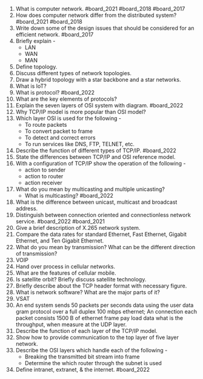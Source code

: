1. What is computer network. #board_2021 #board_2018 #board_2017 
2. How does computer network differ from the distributed system? #board_2021 #board_2018 
3. Write down some of the design issues that should be considered for an efficient network. #board_2017 
4. Briefly explain -
	- LAN
	- WAN
	- MAN
5. Define topology.
6. Discuss different types of network topologies.
7. Draw a hybrid topology with a star backbone and a star networks.
8. What is IoT?
9. What is protocol? #board_2022 
10. What are the key elements of protocols?
11. Explain the seven layers of OSI system with diagram. #board_2022 
12. Why TCP/IP model is more popular than OSI model?
13. Which layer OSI is used for the following -
	- To route packets
	- To convert packet to frame
	- To detect and correct errors
	- To run services like DNS, FTP, TELNET, etc.
14. Describe the function of different types of TCP/IP. #board_2022 
15. State the differences between TCP/IP and OSI reference model.
16. With a configuration of TCP/IP show the operation of the following -
	- action to sender
	- action to router
	- action receiver
17. What do you mean by multicasting and multiple unicasting?
	- What is multicasting? #board_2022 
18. What is the difference between unicast, multicast and broadcast address.
19. Distinguish between connection oriented and connectionless network service. #board_2022 #board_2021 
20. Give a brief description of X.265 network system.
21. Compare the data rates for standard Ethernet, Fast Ethernet, Gigabit Ethernet, and Ten Gigabit Ethernet.
22. What do you mean by transmission? What can be the different direction of transmission?
23. VOIP
24. Hand over process in cellular networks.
25. What are the features of cellular mobile.
26. Is satellite orbit? Briefly discuss satellite technology.
27. Briefly describe about the TCP header format with necessary figure.
28. What is network software? What are the major parts of it?
29. VSAT
30. An end system sends 50 packets per seconds data using the user data gram protocol over a full duplex 100 mbps ethernet; An connection each packet consists 1500 B of ethernet frame pay load data what is the throughput, when measure at the UDP layer.
31. Describe the function of each layer of the TCP/IP model.
32. Show how to provide communication to the top layer of five layer network.
33. Describe the OSI layers which handle each of the following -
	- Breaking the transmitted bit stream into frame
	- Determine the which router through the subnet is used
34. Define intranet, extranet, & the internet. #board_2022 